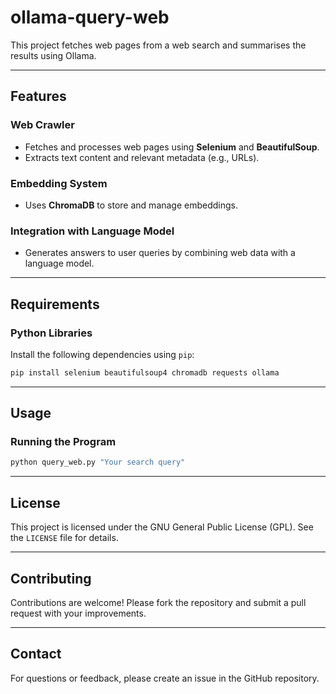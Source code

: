 # ollama-query-web

This project fetches web pages from a web search and summarises the results using Ollama.

---

## Features

### Web Crawler

- Fetches and processes web pages using **Selenium** and **BeautifulSoup**.
- Extracts text content and relevant metadata (e.g., URLs).

### Embedding System

- Uses **ChromaDB** to store and manage embeddings.

### Integration with Language Model

- Generates answers to user queries by combining web data with a language model.
---

## Requirements

### Python Libraries

Install the following dependencies using `pip`:

```bash
pip install selenium beautifulsoup4 chromadb requests ollama
```

---

## Usage

### Running the Program

```bash
python query_web.py "Your search query"
```

---

## License

This project is licensed under the GNU General Public License (GPL). See the `LICENSE` file for details.

---

## Contributing

Contributions are welcome! Please fork the repository and submit a pull request with your improvements.

---

## Contact

For questions or feedback, please create an issue in the GitHub repository.

